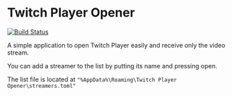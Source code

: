# Twitch Player Opener
[![Build Status](https://travis-ci.org/Dyskal/TwitchPlayerOpener.svg?branch=master)](https://travis-ci.org/Dyskal/TwitchPlayerOpener)

A simple application to open Twitch Player easily and receive only the video stream.

You can add a streamer to the list by putting its name and pressing open.

The list file is located at ```"%AppData%\Roaming\Twitch Player Opener\streamers.toml"```
